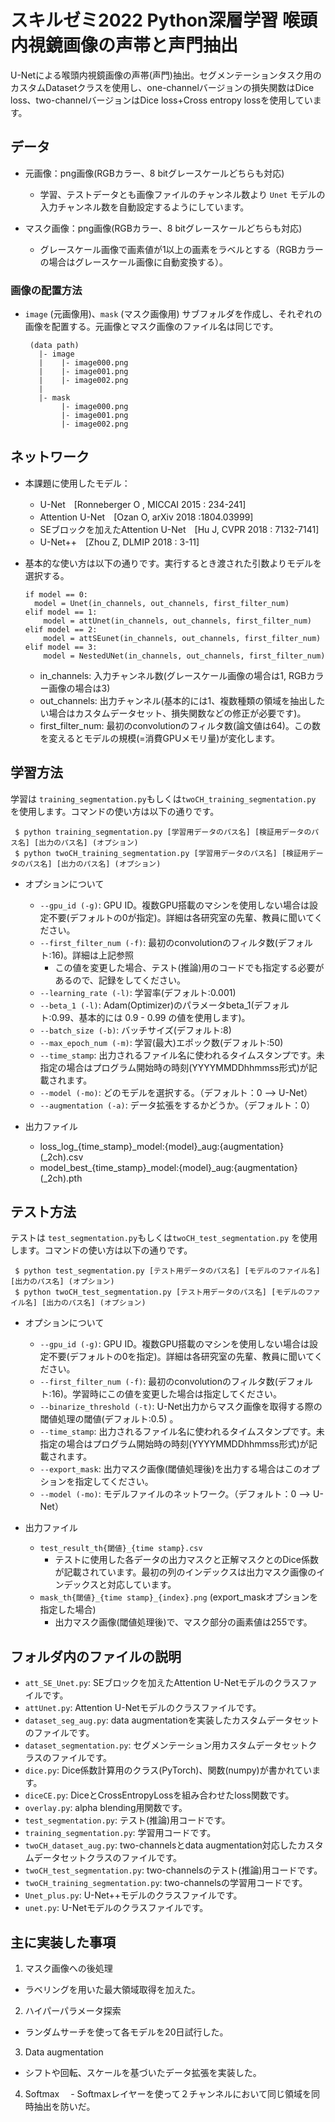 # スキルゼミ2022 Python深層学習 喉頭内視鏡画像の声帯と声門抽出

U-Netによる喉頭内視鏡画像の声帯(声門)抽出。セグメンテーションタスク用のカスタムDatasetクラスを使用し、one-channelバージョンの損失関数はDice loss、two-channelバージョンはDice loss+Cross entropy lossを使用しています。

## データ

- 元画像：png画像(RGBカラー、8 bitグレースケールどちらも対応)
    - 学習、テストデータとも画像ファイルのチャンネル数より `Unet` モデルの入力チャンネル数を自動設定するようにしています。

- マスク画像：png画像(RGBカラー、8 bitグレースケールどちらも対応)
    - グレースケール画像で画素値が1以上の画素をラベルとする（RGBカラーの場合はグレースケール画像に自動変換する）。

### 画像の配置方法
- `image` (元画像用)、`mask` (マスク画像用) サブフォルダを作成し、それぞれの画像を配置する。元画像とマスク画像のファイル名は同じです。

       (data path)
         |- image
         |    |- image000.png
         |    |- image001.png
         |    |- image002.png
         |
         |- mask
              |- image000.png
              |- image001.png
              |- image002.png

## ネットワーク

- 本課題に使用したモデル：
  - U-Net　[Ronneberger O , MICCAI 2015 : 234-241]
  - Attention U-Net　[Ozan O, arXiv 2018 :1804.03999]
  - SEブロックを加えたAttention U-Net　[Hu J, CVPR 2018 : 7132-7141]
  - U-Net++　[Zhou Z, DLMIP 2018 : 3-11]
- 基本的な使い方は以下の通りです。実行するとき渡された引数よりモデルを選択する。

      if model == 0:
        model = Unet(in_channels, out_channels, first_filter_num)
      elif model == 1:
          model = attUnet(in_channels, out_channels, first_filter_num)
      elif model == 2:
          model = attSEunet(in_channels, out_channels, first_filter_num)
      elif model == 3:
          model = NestedUNet(in_channels, out_channels, first_filter_num)

     - in_channels: 入力チャンネル数(グレースケール画像の場合は1, RGBカラー画像の場合は3)
     - out_channels: 出力チャンネル(基本的には1、複数種類の領域を抽出したい場合はカスタムデータセット、損失関数などの修正が必要です)。
     - first_filter_num: 最初のconvolutionのフィルタ数(論文値は64)。この数を変えるとモデルの規模(=消費GPUメモリ量)が変化します。


## 学習方法

学習は `training_segmentation.py`もしくは`twoCH_training_segmentation.py` を使用します。コマンドの使い方は以下の通りです。

     $ python training_segmentation.py [学習用データのパス名] [検証用データのパス名] [出力のパス名] (オプション) 
     $ python twoCH_training_segmentation.py [学習用データのパス名] [検証用データのパス名] [出力のパス名] (オプション) 

- オプションについて
  - `--gpu_id (-g)`: GPU ID。複数GPU搭載のマシンを使用しない場合は設定不要(デフォルトの0が指定)。詳細は各研究室の先輩、教員に聞いてください。
  - `--first_filter_num (-f)`: 最初のconvolutionのフィルタ数(デフォルト:16)。詳細は上記参照
    - この値を変更した場合、テスト(推論)用のコードでも指定する必要があるので、記録をしてください。
  - `--learning_rate (-l)`: 学習率(デフォルト:0.001)    
  - `--beta_1 (-l)`: Adam(Optimizer)のパラメータbeta_1(デフォルト:0.99、基本的には 0.9 - 0.99 の値を使用します)。      
  - `--batch_size (-b)`: バッチサイズ(デフォルト:8)
  - `--max_epoch_num (-m)`: 学習(最大)エポック数(デフォルト:50)
  - `--time_stamp`: 出力されるファイル名に使われるタイムスタンプです。未指定の場合はプログラム開始時の時刻(YYYYMMDDhhmmss形式)が記載されます。
  - `--model (-mo)`: どのモデルを選択する。（デフォルト：0 —> U-Net）
  - `--augmentation (-a)`: データ拡張をするかどうか。（デフォルト：0）
  

- 出力ファイル
  - loss_log_{time_stamp}_model:{model}_aug:{augmentation}(_2ch).csv
  - model_best_{time_stamp}_model:{model}_aug:{augmentation}(_2ch).pth

## テスト方法

テストは `test_segmentation.py`もしくは`twoCH_test_segmentation.py` を使用します。コマンドの使い方は以下の通りです。

     $ python test_segmentation.py [テスト用データのパス名] [モデルのファイル名] [出力のパス名] (オプション) 
     $ python twoCH_test_segmentation.py [テスト用データのパス名] [モデルのファイル名] [出力のパス名] (オプション)

- オプションについて
  - `--gpu_id (-g)`: GPU ID。複数GPU搭載のマシンを使用しない場合は設定不要(デフォルトの0を指定)。詳細は各研究室の先輩、教員に聞いてください。
  - `--first_filter_num (-f)`: 最初のconvolutionのフィルタ数(デフォルト:16)。学習時にこの値を変更した場合は指定してください。
  - `--binarize_threshold (-t)`: U-Net出力からマスク画像を取得する際の閾値処理の閾値(デフォルト:0.5) 。
  - `--time_stamp`: 出力されるファイル名に使われるタイムスタンプです。未指定の場合はプログラム開始時の時刻(YYYYMMDDhhmmss形式)が記載されます。
  - `--export_mask`: 出力マスク画像(閾値処理後)を出力する場合はこのオプションを指定してください。
  - `--model (-mo)`: モデルファイルのネットワーク。（デフォルト：0 —> U-Net）

- 出力ファイル
  - `test_result_th{閾値}_{time stamp}.csv`
    - テストに使用した各データの出力マスクと正解マスクとのDice係数が記載されています。最初の列のインデックスは出力マスク画像のインデックスと対応しています。
  - `mask_th{閾値}_{time stamp}_{index}.png` (export_maskオプションを指定した場合)
    - 出力マスク画像(閾値処理後)で、マスク部分の画素値は255です。

## フォルダ内のファイルの説明

- `att_SE_Unet.py`: SEブロックを加えたAttention U-Netモデルのクラスファイルです。
- `attUnet.py`: Attention U-Netモデルのクラスファイルです。
- `dataset_seg_aug.py`: data augmentationを実装したカスタムデータセットのファイルです。
- `dataset_segmentation.py`: セグメンテーション用カスタムデータセットクラスのファイルです。
- `dice.py`: Dice係数計算用のクラス(PyTorch)、関数(numpy)が書かれています。
- `diceCE.py`: DiceとCrossEntropyLossを組み合わせたloss関数です。
- `overlay.py`: alpha blending用関数です。
- `test_segmentation.py`: テスト(推論)用コードです。
- `training_segmentation.py`: 学習用コードです。
- `twoCH_dataset_aug.py`: two-channelsとdata augmentation対応したカスタムデータセットクラスのファイルです。
- `twoCH_test_segmentation.py`: two-channelsのテスト(推論)用コードです。
- `twoCH_training_segmentation.py`: two-channelsの学習用コードです。
- `Unet_plus.py`: U-Net++モデルのクラスファイルです。
- `unet.py`: U-Netモデルのクラスファイルです。

## 主に実装した事項

1. マスク画像への後処理
  - ラベリングを用いた最大領域取得を加えた。

2. ハイパーパラメータ探索
  - ランダムサーチを使って各モデルを20日試行した。

3. Data augmentation
  - シフトや回転、スケールを基づいたデータ拡張を実装した。

4. Softmax
　- Softmaxレイヤーを使って２チャンネルにおいて同じ領域を同時抽出を防いだ。


